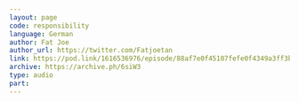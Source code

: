 ```yaml
---
layout: page
code: responsibility
language: German
author: Fat Joe
author_url: https://twitter.com/Fatjoetan
link: https://pod.link/1616536976/episode/88af7e0f45107fefe0f4349a3ff3baba
archive: https://archive.ph/6siW3
type: audio
part: 
---
```

